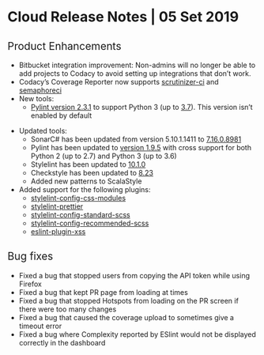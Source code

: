 # Cloud Release Notes | 05 Set 2019

## <span style="font-weight: 400;">Product Enhancements</span>

-   <span style="font-weight: 400;">Bitbucket integration improvement:
    Non-admins will no longer be able to add projects to Codacy to avoid
    setting up integrations that don’t work.</span>
-   <span style="font-weight: 400;">Codacy’s Coverage Reporter now
    supports  [scrutinizer-ci](https://scrutinizer-ci.com/docs/) and
    [semaphoreci](https://docs.semaphoreci.com/)</span>
-   <span style="font-weight: 400;">New tools:</span>
    -   <span style="font-weight: 400;">[Pylint version
        2.3.1](https://pypi.org/project/pylint/2.3.1/) to support Python
        3 (up to
        [3.7](https://www.python.org/downloads/release/python-370/)).
        This version isn’t enabled by default</span>

<!-- -->

-   <span style="font-weight: 400;">Updated tools:</span> 
    -   <span style="font-weight: 400;">SonarC# has been updated from
        version 5.10.1.1411 to
        [7.16.0.8981](https://github.com/SonarSource/sonar-dotnet/releases/tag/7.16.0.8981)</span>
    -   <span style="font-weight: 400;">Pylint has been updated to
        [version 1.9.5](https://pypi.org/project/pylint/1.9.5/) with
        cross support for both Python 2 (up to 2.7) and Python 3 (up to
        3.6)</span>
    -   <span style="font-weight: 400;">Stylelint has been updated to
        [10.1.0](https://www.npmjs.com/package/stylelint/v/10.1.0)</span>
    -   <span style="font-weight: 400;">Checkstyle has been updated to
        [8.23](https://checkstyle.sourceforge.io/releasenotes.html#Release_8.23)</span>
    -   <span style="font-weight: 400;">Added new patterns to
        ScalaStyle</span>
-   <span style="font-weight: 400;">Added support for the following
    plugins:</span>
    -   <span
        style="font-weight: 400;">[stylelint-config-css-modules](https://www.npmjs.com/package/stylelint-config-css-modules)</span>
    -   <span
        style="font-weight: 400;">[stylelint-prettier](https://github.com/prettier/stylelint-prettier)</span>
    -   <span
        style="font-weight: 400;">[stylelint-config-standard-scss](https://www.npmjs.com/package/stylelint-config-standard-scss)</span>
    -   <span
        style="font-weight: 400;">[stylelint-config-recommended-scss](https://github.com/kristerkari/stylelint-config-recommended-scss)</span>
    -   <span
        style="font-weight: 400;">[eslint-plugin-xss](https://www.npmjs.com/package/eslint-plugin-xss)</span>

## <span style="font-weight: 400;">Bug fixes</span>

-   <span style="font-weight: 400;">Fixed a bug that stopped users from
    copying the API token while using Firefox</span>
-   <span style="font-weight: 400;">Fixed a bug that kept PR page from
    loading at times</span>
-   <span style="font-weight: 400;">Fixed a bug that stopped Hotspots
    from loading on the PR screen if there were too many changes</span>
-   <span style="font-weight: 400;">Fixed a bug that caused the coverage
    upload to sometimes give a timeout error</span>
-   <span style="font-weight: 400;">Fixed a bug where Complexity
    reported by ESlint would not be displayed correctly in the
    dashboard</span>
